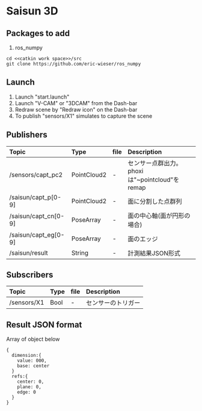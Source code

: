 # Saisun 3D

## Packages to add

1. ros_numpy
~~~
cd <<catkin work space>>/src
git clone https://github.com/eric-wieser/ros_numpy
~~~

## Launch
1. Launch "start.launch"
2. Launch "V-CAM" or "3DCAM" from the Dash-bar
3. Redraw scene by "Redraw icon" on the Dash-bar
4. To publish "sensors/X1" simulates to capture the scene

## Publishers
|Topic|Type|file|Description|
|:---|:---|:---|:---|
|/sensors/capt_pc2|PointCloud2|-|センサー点群出力。phoxiは"~pointcloud"をremap|
|/saisun/capt_p[0-9]|PointCloud2|-|面に分割した点群列|
|/saisun/capt_cn[0-9]|PoseArray|-|面の中心軸(面が円形の場合)|
|/saisun/capt_eg[0-9]|PoseArray|-|面のエッジ|
|/saisun/result|String|-|計測結果JSON形式|

## Subscribers
|Topic|Type|file|Description|
|:---|:---|:---|:---|
|/sensors/X1|Bool|-|センサーのトリガー|

## Result JSON format
Array of object below
~~~
{
  dimension:{
    value: 000,
    base: center
  }
  refs:{
    center: 0,
    plane: 0,
    edge: 0
  }
}
~~~
